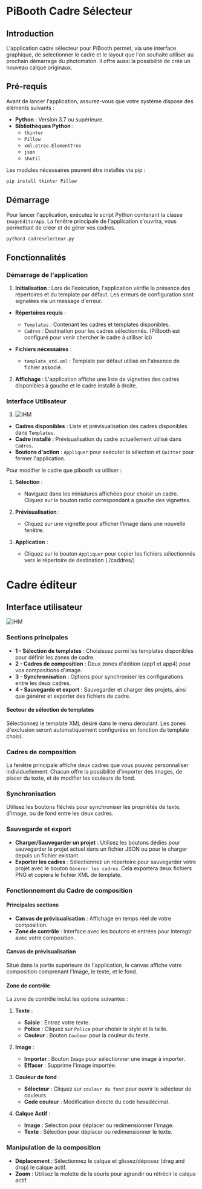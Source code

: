 # PiBooth Cadre Sélecteur

## Introduction

L'application cadre sélecteur pour PiBooth permet, via une interface graphique, de selectionner le cadre et le layout que l'on souhaite utiliser au prochain démarrage du photomaton.
Il offre aussi la possibilité de crée un nouveau calque originaux.

## Pré-requis

Avant de lancer l'application, assurez-vous que votre système dispose des éléments suivants :

- **Python** : Version 3.7 ou supérieure.
- **Bibliothèques Python** : 
  - `tkinter`
  - `Pillow`
  - `xml.etree.ElementTree`
  - `json`
  - `shutil`

Les modules nécessaires peuvent être installés via pip :
```bash 
pip install tkinter Pillow
```

## Démarrage

Pour lancer l'application, exécutez le script Python contenant la classe `ImageEditorApp`. La fenêtre principale de l'application s'ouvrira, vous permettant de créer et de gérer vos cadres.

```bash 
python3 cadreselecteur.py
```
## Fonctionnalités

### Démarrage de l'application

1. **Initialisation** : Lors de l'exécution, l'application vérifie la présence des répertoires et du template par défaut. Les erreurs de configuration sont signalées via un message d'erreur.

- **Répertoires requis** :
  - `Templates` : Contenant les cadres et templates disponibles.
  - `Cadres` : Destination pour les cadres sélectionnés. (PiBooth est configuré pour venir chercher le cadre à utiliser ici)

- **Fichiers nécessaires** :
  - `template_std.xml` : Template par défaut utilisé en l'absence de fichier associé.

2. **Affichage** : L'application affiche une liste de vignettes des cadres disponibles à gauche et le cadre installé à droite.

### Interface Utilisateur

3. ![IHM](CadreEditeur/resources/IHM_selecteur.png)

- **Cadres disponibles** : Liste et prévisualisation des cadres disponibles dans `Templates`.
- **Cadre installé** : Prévisualisation du cadre actuellement utilisé dans `Cadres`.
- **Boutons d'action** : `Appliquer` pour exécuter la sélection et `Quitter` pour fermer l'application.

Pour modifier le cadre que pibooth va utiliser :

1. **Sélection** :
   - Naviguez dans les miniatures affichées pour choisir un cadre. Cliquez sur le bouton radio correspondant a gauche des vignettes.

2. **Prévisualisation** :
   - Cliquez sur une vignette pour afficher l'image dans une nouvelle fenêtre.

3. **Application** :
   - Cliquez sur le bouton `Appliquer` pour copier les fichiers sélectionnés vers le répertoire de destination (./caddres/)

# Cadre éditeur

## Interface utilisateur
![IHM](CadreEditeur/resources/IHM_editeur.png)
### Sections principales

- **1 - Sélection de templates** : Choisissez parmi les templates disponibles pour définir les zones de cadre.
- **2 - Cadres de composition** : Deux zones d'édition (app1 et app4) pour vos compositions d'image.
- **3 - Synchronisation** : Options pour synchroniser les configurations entre les deux cadres.
- **4 - Sauvegarde et export** : Sauvegarder et charger des projets, ainsi que générer et exporter des fichiers de cadre.

#### Secteur de sélection de templates

Sélectionnez le template XML désiré dans le menu déroulant. Les zones d'exclusion seront automatiquement configurées en fonction du template choisi.

### Cadres de composition

La fenêtre principale affiche deux cadres que vous pouvez personnaliser individuellement. Chacun offre la possibilité d'importer des images, de placer du texte, et de modifier les couleurs de fond.

### Synchronisation

Utilisez les boutons fléchés pour synchroniser les propriétés de texte, d'image, ou de fond entre les deux cadres. 

### Sauvegarde et export

- **Charger/Sauvegarder un projet** : Utilisez les boutons dédiés pour sauvegarder le projet actuel dans un fichier JSON ou pour le charger depuis un fichier existant.
- **Exporter les cadres** : Sélectionnez un répertoire pour sauvegarder votre projet avec le bouton `Générer les cadres`. Cela exportera deux fichiers PNG et copiera le fichier XML de template.

### Fonctionnement du Cadre de composition

#### Principales sections

- **Canvas de prévisualisation** : Affichage en temps réel de votre composition.
- **Zone de contrôle** : Interface avec les boutons et entrées pour interagir avec votre composition.

#### Canvas de prévisualisation

Situé dans la partie supérieure de l'application, le canvas affiche votre composition comprenant l'image, le texte, et le fond.

#### Zone de contrôle

La zone de contrôle inclut les options suivantes :

1. **Texte** :
   - **Saisie** : Entrez votre texte.
   - **Police** : Cliquez sur `Police` pour choisir le style et la taille.
   - **Couleur** : Bouton `Couleur` pour la couleur du texte.

2. **Image** :
   - **Importer** : Bouton `Image` pour sélectionner une image à importer.
   - **Effacer** : Supprime l'image importée.

3. **Couleur de fond** :
   - **Sélecteur** : Cliquez sur `couleur du fond` pour ouvrir le sélecteur de couleurs.
   - **Code couleur** : Modification directe du code hexadécimal.

4. **Calque Actif** :
   - **Image** : Sélection pour déplacer ou redimensionner l'image.
   - **Texte** : Sélection pour déplacer ou redimensionner le texte.

### Manipulation de la composition

- **Déplacement** : Sélectionnez le calque et glissez/déposez (drag and drop) le calque actif.
- **Zoom** : Utilisez la molette de la souris pour agrandir ou rétrécir le calque actif.

